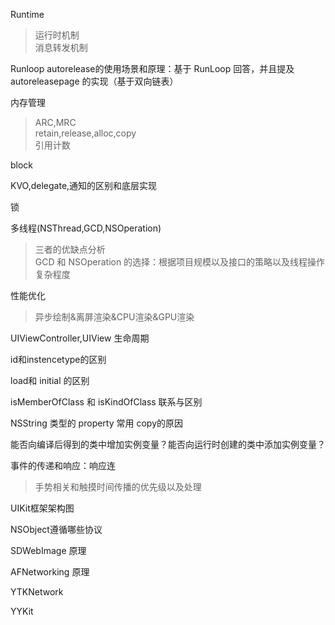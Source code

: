 Runtime

>运行时机制  
>消息转发机制

Runloop
autorelease的使用场景和原理：基于 RunLoop 回答，并且提及 autoreleasepage 的实现（基于双向链表）

内存管理

>ARC,MRC  
>retain,release,alloc,copy  
>引用计数

block

KVO,delegate,通知的区别和底层实现

锁

多线程(NSThread,GCD,NSOperation)
>三者的优缺点分析  
>GCD 和 NSOperation 的选择：根据项目规模以及接口的策略以及线程操作复杂程度

性能优化
>异步绘制&离屏渲染&CPU渲染&GPU渲染

UIViewController,UIView 生命周期

id和instencetype的区别

load和 initial 的区别

isMemberOfClass 和 isKindOfClass 联系与区别

NSString 类型的 property 常用 copy的原因

能否向编译后得到的类中增加实例变量？能否向运行时创建的类中添加实例变量？

事件的传递和响应：响应连

>手势相关和触摸时间传播的优先级以及处理

UIKit框架架构图

NSObject遵循哪些协议

SDWebImage 原理

AFNetworking 原理

YTKNetwork

YYKit

